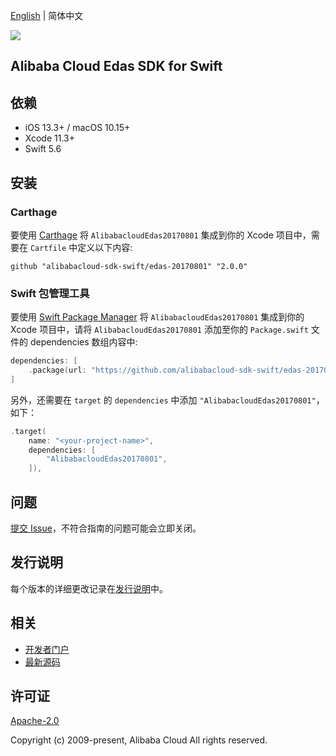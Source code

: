 [English](README.md) | 简体中文

![](https://aliyunsdk-pages.alicdn.com/icons/AlibabaCloud.svg)

## Alibaba Cloud Edas SDK for Swift

## 依赖

- iOS 13.3+ / macOS 10.15+
- Xcode 11.3+
- Swift 5.6

## 安装

### Carthage

要使用 [Carthage](https://github.com/Carthage/Carthage) 将 `AlibabacloudEdas20170801` 集成到你的 Xcode 项目中，需要在 `Cartfile` 中定义以下内容:

```ogdl
github "alibabacloud-sdk-swift/edas-20170801" "2.0.0"
```

### Swift 包管理工具

要使用 [Swift Package Manager](https://swift.org/package-manager/) 将 `AlibabacloudEdas20170801` 集成到你的 Xcode 项目中，请将 `AlibabacloudEdas20170801` 添加至你的 `Package.swift` 文件的 dependencies 数组内容中:

```swift
dependencies: [
    .package(url: "https://github.com/alibabacloud-sdk-swift/edas-20170801.git", from: "2.0.0")
]
```

另外，还需要在 `target` 的 `dependencies` 中添加 `"AlibabacloudEdas20170801"`，如下：

```swift
.target(
    name: "<your-project-name>",
    dependencies: [
        "AlibabacloudEdas20170801",
    ]),
```

## 问题

[提交 Issue](https://github.com/alibabacloud-sdk-swift/edas-20170801/issues/new)，不符合指南的问题可能会立即关闭。

## 发行说明

每个版本的详细更改记录在[发行说明](./ChangeLog.txt)中。

## 相关

* [开发者门户](https://next.api.aliyun.com/home)
* [最新源码](https://github.com/alibabacloud-sdk-swift/edas-20170801)

## 许可证

[Apache-2.0](http://www.apache.org/licenses/LICENSE-2.0)

Copyright (c) 2009-present, Alibaba Cloud All rights reserved.
